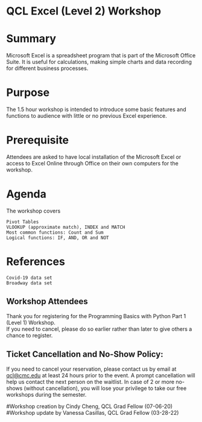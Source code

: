 # QCL Excel (Level 2) Workshop <br>

# **Summary** <br>

Microsoft Excel is a spreadsheet program that is part of the Microsoft Office Suite. It is useful for calculations, making simple charts and data recording for different business processes.

# **Purpose** <br>
The 1.5 hour workshop is intended to introduce some basic features and functions to audience with little or no previous Excel experience.

# **Prerequisite** <br>
Attendees are asked to have local installation of the Microsoft Excel or access to Excel Online through Office on their own computers for the workshop.  

# **Agenda** <br>
The workshop covers

    Pivot Tables
    VLOOKUP (approximate match), INDEX and MATCH
    Most common functions: Count and Sum
    Logical functions: IF, AND, OR and NOT

# **References** <br>

    Covid-19 data set
    Broadway data set

## Workshop Attendees
Thank you for registering for the Programming Basics with Python Part 1 (Level 1) Workshop.  
If you need to cancel, please do so earlier rather than later to give others a chance to register.

## Ticket Cancellation and No-Show Policy:
If you need to cancel your reservation, please contact us by email at qcl@cmc.edu at least 24 hours prior to the event. A prompt cancellation will help us contact the next person on the waitlist. In case of 2 or more no-shows (without cancellation), you will lose your privilege to take our free workshops during the semester.

#Workshop creation by Cindy Cheng, QCL Grad Fellow (07-06-20) <br>
#Workshop update by Vanessa Casillas, QCL Grad Fellow (03-28-22)
